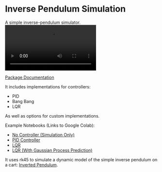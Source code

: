 # Inverse Pendulum Simulation

A simple inverse-pendulum simulator. ![(Example Video)](https://user-images.githubusercontent.com/33564709/116198178-817dde80-a6ea-11eb-8cdf-e0c53c922416.mp4)


[Package Documentation](http://rland93.github.io/pendulum/)

It includes implementations for controllers:
+ PID
+ Bang Bang
+ LQR

As well as options for custom implementations.

Example Notebooks (Links to Google Colab):

+ [No Controller (Simulation Only)](https://colab.research.google.com/github/rland93/pendulum/blob/master/notebooks/nocontroller.ipynb)
+ [PID Controller](https://colab.research.google.com/github/rland93/pendulum/blob/master/notebooks/PID.ipynb)
+ [LQR](https://colab.research.google.com/github/rland93/pendulum/blob/master/notebooks/LQR.ipynb)
+ [LQR (With Gaussian Process Prediction)](https://colab.research.google.com/github/rland93/pendulum/blob/master/notebooks/lqr_gpr.ipynb)

It uses rk45 to simulate a dynamic model of the simple inverse pendulum on a cart: [Inverted Pendulum](https://en.wikipedia.org/wiki/Inverted_pendulum).
